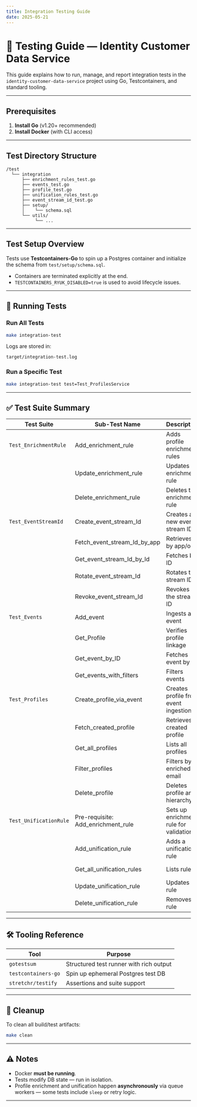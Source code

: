 ```yaml
---
title: Integration Testing Guide
date: 2025-05-21
---
```


# 🧪 Testing Guide — Identity Customer Data Service

This guide explains how to run, manage, and report integration tests in the `identity-customer-data-service` project using Go, Testcontainers, and standard tooling.

---

##  Prerequisites

1. **Install Go** (v1.20+ recommended)  
2. **Install Docker** (with CLI access)  

---

##  Test Directory Structure

```
/test
  └── integration
      ├── enrichment_rules_test.go
      ├── events_test.go
      ├── profile_test.go
      ├── unification_rules_test.go
      ├── event_stream_id_test.go
      ├── setup/
      │    └── schema.sql
      └── utils/
           └── ...
```

---

##  Test Setup Overview

Tests use **Testcontainers-Go** to spin up a Postgres container and initialize the schema from `test/setup/schema.sql`.

- Containers are terminated explicitly at the end.
- `TESTCONTAINERS_RYUK_DISABLED=true` is used to avoid lifecycle issues.

---

## 🧪 Running Tests

### Run All Tests

```bash
make integration-test
```

Logs are stored in:

```
target/integration-test.log
```

### Run a Specific Test

```bash
make integration-test test=Test_ProfilesService
```

---

## ✅ Test Suite Summary

| Test Suite             | Sub-Test Name             | Description                                       | Status  |
|------------------------|---------------------------|---------------------------------------------------|---------|
| `Test_EnrichmentRule`  | Add_enrichment_rule       | Adds profile enrichment rules                     | ✅ Pass |
|                        | Update_enrichment_rule    | Updates an enrichment rule                        | ✅ Pass |
|                        | Delete_enrichment_rule    | Deletes the enrichment rule                       | ✅ Pass |
| `Test_EventStreamId`   | Create_event_stream_Id    | Creates a new event stream ID                     | ✅ Pass |
|                        | Fetch_event_stream_Id_by_app | Retrieves by app/org                              | ✅ Pass |
|                        | Get_event_stream_Id_by_Id | Fetches by ID                                     | ✅ Pass |
|                        | Rotate_event_stream_Id    | Rotates the stream ID                             | ✅ Pass |
|                        | Revoke_event_stream_Id    | Revokes the stream ID                             | ✅ Pass |
| `Test_Events`          | Add_event                 | Ingests an event                                  | ✅ Pass |
|                        | Get_Profile               | Verifies profile linkage                          | ✅ Pass |
|                        | Get_event_by_ID           | Fetches event by ID                               | ✅ Pass |
|                        | Get_events_with_filters   | Filters events                                    | ✅ Pass |
| `Test_Profiles`        | Create_profile_via_event  | Creates profile from event ingestion              | ✅ Pass |
|                        | Fetch_created_profile     | Retrieves created profile                         | ✅ Pass |
|                        | Get_all_profiles          | Lists all profiles                                | ✅ Pass |
|                        | Filter_profiles           | Filters by enriched email                         | ✅ Pass |
|                        | Delete_profile            | Deletes profile and hierarchy                     | ✅ Pass |
| `Test_UnificationRule` | Pre-requisite: Add_enrichment_rule | Sets up enrichment rule for validation            | ✅ Pass |
|                        | Add_unification_rule      | Adds a unification rule                           | ✅ Pass |
|                        | Get_all_unification_rules | Lists rules                                       | ✅ Pass |
|                        | Update_unification_rule   | Updates a rule                                    | ✅ Pass |
|                        | Delete_unification_rule   | Removes rule                                      | ✅ Pass |

---

## 🛠️ Tooling Reference

| Tool                | Purpose                                  |
|---------------------|-------------------------------------------|
| `gotestsum`         | Structured test runner with rich output   |
| `testcontainers-go` | Spin up ephemeral Postgres test DB        |
| `stretchr/testify`  | Assertions and suite support              |

---

## 🧹 Cleanup

To clean all build/test artifacts:

```bash
make clean
```

---

## ⚠️ Notes

- Docker **must be running**.
- Tests modify DB state — run in isolation.
- Profile enrichment and unification happen **asynchronously** via queue workers — some tests include `sleep` or retry logic.

---
